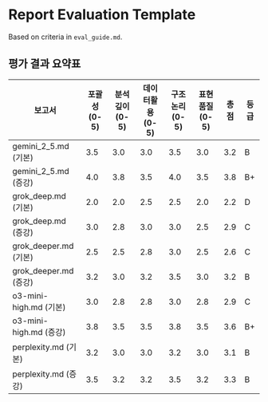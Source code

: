 # Report Evaluation Template

Based on criteria in `eval_guide.md`.

## 평가 결과 요약표

| 보고서 | 포괄성 (0-5) | 분석깊이 (0-5) | 데이터활용 (0-5) | 구조논리 (0-5) | 표현품질 (0-5) | 총점 | 등급 |
|---|---|---|---|---|---|---|---|
| gemini_2_5.md (기본) | 3.5 | 3.0 | 3.0 | 3.5 | 3.0 | 3.2 | B |
| gemini_2_5.md (증강) | 4.0 | 3.8 | 3.5 | 4.0 | 3.5 | 3.8 | B+ |
| grok_deep.md (기본) | 2.0 | 2.0 | 2.5 | 2.5 | 2.0 | 2.2 | D |
| grok_deep.md (증강) | 3.0 | 2.8 | 3.0 | 3.0 | 2.5 | 2.9 | C |
| grok_deeper.md (기본) | 2.5 | 2.5 | 2.8 | 3.0 | 2.5 | 2.6 | C |
| grok_deeper.md (증강) | 3.2 | 3.0 | 3.2 | 3.5 | 3.0 | 3.2 | B |
| o3-mini-high.md (기본) | 3.0 | 2.8 | 2.8 | 3.0 | 2.8 | 2.9 | C |
| o3-mini-high.md (증강) | 3.8 | 3.5 | 3.5 | 3.8 | 3.5 | 3.6 | B+ |
| perplexity.md (기본) | 3.2 | 3.0 | 3.0 | 3.2 | 3.0 | 3.1 | B |
| perplexity.md (증강) | 3.5 | 3.2 | 3.2 | 3.5 | 3.2 | 3.3 | B | 